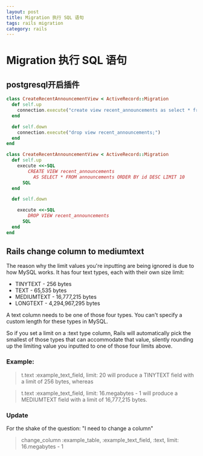 ```yaml
---
layout: post
title: Migration 执行 SQL 语句
tags: rails migration
category: rails
---
```


# Migration 执行 SQL 语句

## postgresql开启插件

```ruby
class CreateRecentAnnouncementView < ActiveRecord::Migration
  def self.up
    connection.execute("create view recent_announcements as select * from announcements order by id desc limit 10;")
  end

  def self.down
    connection.execute("drop view recent_announcements;")
  end
end
```


```ruby
class CreateRecentAnnouncementView < ActiveRecord::Migration
  def self.up
    execute <<-SQL
        CREATE VIEW recent_announcements
          AS SELECT * FROM announcements ORDER BY id DESC LIMIT 10
      SQL
  end

  def self.down

    execute <<-SQL
        DROP VIEW recent_announcements
      SQL
  end
end
```



## Rails change column to mediumtext

The reason why the limit values you're inputting are being ignored is due to how MySQL works. It has four text types, each with their own size limit:

- TINYTEXT - 256 bytes
- TEXT - 65,535 bytes
- MEDIUMTEXT - 16,777,215 bytes
- LONGTEXT - 4,294,967,295 bytes

A text column needs to be one of those four types. You can't specify a custom length for these types in MySQL.

So if you set a limit on a :text type column, Rails will automatically pick the smallest of those types that can accommodate that value, silently rounding up the limiting value you inputted to one of those four limits above.

### Example:

>t.text :example_text_field, limit: 20
will produce a TINYTEXT field with a limit of 256 bytes, whereas

>t.text :example_text_field, limit: 16.megabytes - 1
will produce a MEDIUMTEXT field with a limit of 16,777,215 bytes.

### Update
For the shake of the question: "I need to change a column"

> change_column :example_table, :example_text_field, :text, limit: 16.megabytes - 1
